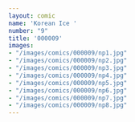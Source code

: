 ```yaml
---
layout: comic
name: 'Korean Ice '
number: "9"
title: '000009'
images:
- "/images/comics/000009/np1.jpg"
- "/images/comics/000009/np2.jpg"
- "/images/comics/000009/np3.jpg"
- "/images/comics/000009/np4.jpg"
- "/images/comics/000009/np5.jpg"
- "/images/comics/000009/np6.jpg"
- "/images/comics/000009/np7.jpg"
- "/images/comics/000009/np8.jpg"
---
```

